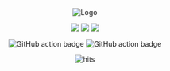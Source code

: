 <div align="center">

<picture>
    <source media="(prefers-color-scheme: dark)" srcset="https://github.com/user-attachments/assets/90923945-c9ae-4260-b32a-b5cffc747f00" />
    <source media="(prefers-color-scheme: light)" srcset="https://github.com/user-attachments/assets/7d5ec70f-38ea-4896-9a54-a342611a12fa" />
    <img alt="Logo" src="https://github.com/user-attachments/assets/4128549d-9977-4ecf-8c8c-703b08debd4e" />
</picture>

![](https://img.shields.io/badge/React-61DAFB?style=flat-square&logo=react&logoColor=black)
![](https://img.shields.io/badge/Typescript-3178C6?style=flat-square&logo=typescript&logoColor=white)
![](https://badges.aleen42.com/src/vitejs.svg)

![GitHub action badge](https://github.com/dandurland/monarch-money-toolkit/actions/workflows/build-zip.yml/badge.svg)
![GitHub action badge](https://github.com/dandurland/monarch-money-toolkit/actions/workflows/lint.yml/badge.svg)

<img src="https://hits.seeyoufarm.com/api/count/incr/badge.svg?url=https://github.com/dandurland/monarch-money-toolkitFactions&count_bg=%23#222222&title_bg=%23#454545&title=😀&edge_flat=true" alt="hits"/>

</div>
